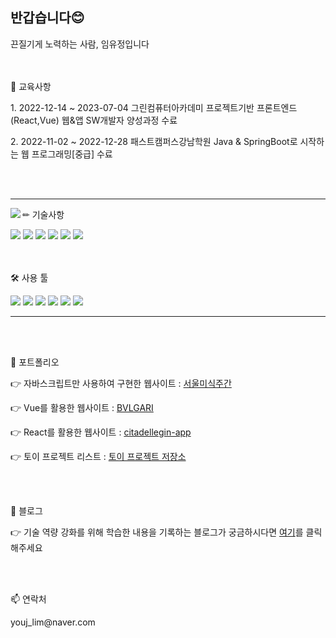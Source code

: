 <!--
**Ba-latte/Ba-latte** is a ✨ _special_ ✨ repository because its `README.md` (this file) appears on your GitHub profile.

Here are some ideas to get you started:

- 🔭 I’m currently working on ...
- 🌱 I’m currently learning ...
- 👯 I’m looking to collaborate on ...
- 🤔 I’m looking for help with ...
- 💬 Ask me about ...
- 📫 How to reach me: ...
- 😄 Pronouns: ...
- ⚡ Fun fact: ...
-->

<!-- 헤더 -->
<!-- ![header](https://capsule-render.vercel.app/api?type=transparent&color=timeGradient&text=안녕하세요%20😊&desc=끈질기게%20노력하는%20사람%20임유정입니다.&fontColor=auto&fontSize=35&fontAlignY=40&height=250) -->
<div>
	<h2>반갑습니다😊</h2>
	<span>끈질기게 노력하는 사람, 임유정입니다</span>
</div>

<br/>
<br/>

<!-- 메인 -->
<div>
  <p>🌱 교육사항</p>
  <p>1. 2022-12-14 ~ 2023-07-04 그린컴퓨터아카데미 프로젝트기반 프론트엔드(React,Vue) 웹&앱 SW개발자 양성과정 수료</p>
  <p>2. 2022-11-02 ~ 2022-12-28 패스트캠퍼스강남학원 Java & SpringBoot로 시작하는 웹 프로그래밍[중급] 수료</p>
</div>


<br/>
<br/>

***

<div>
  <img align='left' src="https://github-readme-stats.vercel.app/api/top-langs/?username=Ba-latte&layout=compact">
  <p>✏ 기술사항</p>
  <img src="https://img.shields.io/badge/HTML5-E34F26?style=flat&logo=HTML5&logoColor=white" />
  <img src="https://img.shields.io/badge/CSS3-1572B6?style=flat&logo=CSS3&logoColor=white" />
  <img src="https://img.shields.io/badge/JavaScript-F7DF1E?style=flat&logo=JavaScript&logoColor=white" />
  <img src="https://img.shields.io/badge/jQuery-0769AD?style=flat&logo=jQuery&logoColor=white" />
  <img src="https://img.shields.io/badge/Vue.js-4FC08D?style=flat&logo=Vue.js&logoColor=white" />
  <img src="https://img.shields.io/badge/React-61DAFB?style=flat&logo=React&logoColor=white" />
</div>


<br/>
<br/>

<div>
  <p>🛠 사용 툴</p>
  <img src="https://img.shields.io/badge/Visual%20Studio%20Code-007ACC?style=flat&logo=VisualStudioCode&logoColor=white" />
  <img src="https://img.shields.io/badge/GitHub-181717?style=flat&logo=GitHub&logoColor=white" />
  <img src="https://img.shields.io/badge/Slack-4A154B?style=flat&logo=Slack&logoColor=white" />
  <img src="https://img.shields.io/badge/Figma-F24E1E?style=flat&logo=Figma&logoColor=white" />
  <img src="https://img.shields.io/badge/AdobePhotoshop-31A8FF?style=flat&logo=AdobePhotoshop&logoColor=white" />
  <img src="https://img.shields.io/badge/Spline-000000?style=flat&logoColor=white" />
</div>

***

<br/>
<br/>

<div>
  <p>📄 포트폴리오</p>
  <p>👉 자바스크립트만 사용하여 구현한 웹사이트 : <a href="https://ba-latte.github.io/tasteOfSeoulAward-website/index.html" target="_blank">서울미식주간</a></p>
  <p>👉 Vue를 활용한 웹사이트 : <a href="https://ba-latte.github.io/FED-PJ-WBS-youj/02.%EB%AA%A8%EB%B0%94%EC%9D%BC%EC%9B%B9&%EC%95%B1%ED%94%84%EB%A1%9C%EC%A0%9D%ED%8A%B8/03.%EA%B5%AC%ED%98%84%EC%86%8C%EC%8A%A4/index.html" target="_blank">BVLGARI</a></p>
  <p>👉 React를 활용한 웹사이트 : <a href="https://ba-latte.github.io/citadellegin-app/" target="_blank">citadellegin-app</a></p>
  <p>👉 토이 프로젝트 리스트 : <a href="https://ba-latte.github.io/ToyProjects/" target="_blank">토이 프로젝트 저장소</a></p>
</div>

<br/>
<br/>

<div>
  <p>📕 블로그</p>
  <p>👉 기술 역량 강화를 위해 학습한 내용을 기록하는 블로그가 궁금하시다면 <a href="https://blog.naver.com/youj_lim/" target="_blank">여기</a>를 클릭해주세요</p>
</div>

<br/>
<br/>

<div>
  <p>📫 연락처</p>
  <p>youj_lim@naver.com</p>
</div>


<!-- 푸터 -->
<!--
![footer](https://capsule-render.vercel.app/api?section=footer&type=waving&color=timeGradient&height=150)
-->
